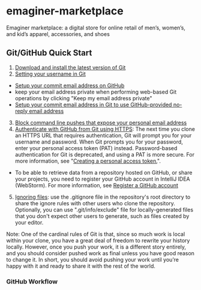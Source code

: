 # emaginer-marketplace
Emaginer marketplace: a digital store for online retail of men’s, women’s, and kid’s apparel, accessories, and shoes

## Git/GitHub Quick Start
1. [Download and install the latest version of Git](https://git-scm.com/downloads)
2. [Setting your username in Git](https://docs.github.com/en/free-pro-team@latest/github/using-git/setting-your-username-in-git)
 - [Setup your commit email address on GitHub](https://docs.github.com/en/free-pro-team@latest/github/setting-up-and-managing-your-github-user-account/setting-your-commit-email-address#setting-your-commit-email-address-on-github)
 - keep your email address private when performing web-based Git operations by clicking "Keep my email address private"
 - [Setup your commit email address in Git to use GitHub-provided no-reply email address](https://docs.github.com/en/free-pro-team@latest/github/setting-up-and-managing-your-github-user-account/setting-your-commit-email-address#setting-your-commit-email-address-in-git) 
 3. [Block command line pushes that expose your personal email address](https://docs.github.com/en/free-pro-team@latest/github/setting-up-and-managing-your-github-user-account/blocking-command-line-pushes-that-expose-your-personal-email-address)
 4. [Authenticate with GitHub from Git using HTTPS](https://docs.github.com/en/free-pro-team@latest/github/using-git/which-remote-url-should-i-use#cloning-with-https-urls): The next time you clone an HTTPS URL that requires authentication, Git will prompt you for your username and password. When Git prompts you for your password, enter your personal access token (PAT) instead. Password-based authentication for Git is deprecated, and using a PAT is more secure. For more information, see "[Creating a personal access token.](https://docs.github.com/en/free-pro-team@latest/github/authenticating-to-github/creating-a-personal-access-token)".
  - To be able to retrieve data from a repository hosted on GitHub, or share your projects, you need to register your GitHub account in IntelliJ IDEA (WebStorm). For more information, see [Register a GitHub account](https://www.jetbrains.com/help/idea/github.html#register-account) 
  5. [Ignoring files](https://docs.github.com/en/free-pro-team@latest/github/using-git/ignoring-files): use the .gitignore file in the repository's root directory to share the ignore rules with other users who clone the repository. Optionally, you can use ".git/info/exclude" file for locally-generated files that you don't expect other users to generate, such as files created by your editor. 
 
 Note: One of the cardinal rules of Git is that, since so much work is local within your clone, you have a great deal of freedom to rewrite your history locally. However, once you push your work, it is a different story entirely, and you should consider pushed work as final unless you have good reason to change it. In short, you should avoid pushing your work until you’re happy with it and ready to share it with the rest of the world.

### GitHub Workflow




